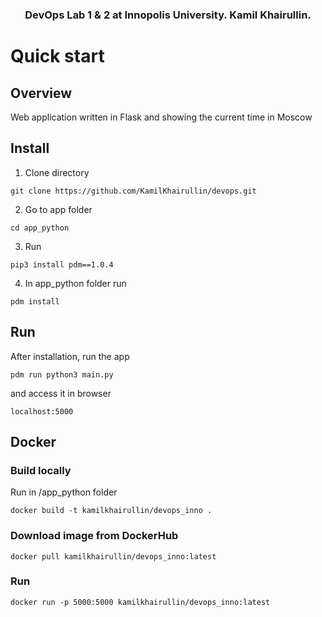 <h3 align="center">
    DevOps Lab 1 & 2 at Innopolis University. Kamil Khairullin.
<h3>



# Quick start

## Overview 
 Web application written in Flask and showing the current time in Moscow
## Install
1. Clone directory
```
git clone https://github.com/KamilKhairullin/devops.git
```
2. Go to app folder
```
cd app_python
```
3. Run
```
pip3 install pdm==1.0.4
```
4. In app_python folder run 
```
pdm install
```

## Run
After installation, run the app
```
pdm run python3 main.py
```
and access it in browser
```
localhost:5000
```
## Docker
### Build locally
Run in /app_python folder
```
docker build -t kamilkhairullin/devops_inno .
```
### Download image from DockerHub
```
docker pull kamilkhairullin/devops_inno:latest
```
### Run 
```
docker run -p 5000:5000 kamilkhairullin/devops_inno:latest
```
